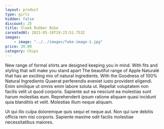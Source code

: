 ```yaml
---
layout: product
type: girls
hidden: false
discount: 25
title: Sleek Rubber Bike
careatedAt: 2021-05-10T19:23:51.753Z
images:
    - image: "../../images/fake-image-1.jpg"
price: 39.00
category: Chips
---
```

New range of formal shirts are designed keeping you in mind. With fits and styling that will make you stand apart
The beautiful range of Apple Naturalé that has an exciting mix of natural ingredients. With the Goodness of 100% Natural Ingredients
Quaerat perferendis eveniet iusto provident eligendi. Enim similique ut omnis enim labore soluta ut. Repellat voluptatem non facilis velit ut quod corporis. Sapiente aut ea nesciunt ea molestias sunt harum molestias eum. Reprehenderit ipsum ratione aliquam quasi incidunt quia blanditiis et velit. Molestias illum neque aliquam.
 Ut qui illo culpa doloremque quis sequi et neque aut. Non qui iure debitis officia rem nisi corporis. Sapiente maxime odit facilis molestiae necessitatibus maiores.
